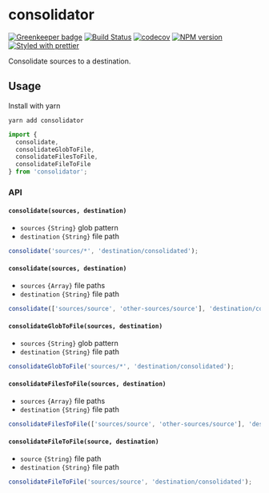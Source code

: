 # consolidator

[![Greenkeeper badge](https://badges.greenkeeper.io/atelljohannsmothers/consolidator.svg)](https://greenkeeper.io/)
[![Build Status](https://travis-ci.com/atelljohannsmothers/consolidator.svg?branch=master)](https://travis-ci.com/atelljohannsmothers/consolidator)
[![codecov](https://codecov.io/gh/atelljohannsmothers/consolidator/branch/master/graph/badge.svg)](https://codecov.io/gh/atelljohannsmothers/consolidator)
[![NPM version](https://img.shields.io/npm/v/consolidator.svg)](https://www.npmjs.com/package/consolidator)
[![Styled with prettier](https://img.shields.io/badge/styled_with-prettier-ff69b4.svg)](https://github.com/prettier/prettier)

Consolidate sources to a destination.

## Usage

Install with yarn

```
yarn add consolidator
```

```js
import {
  consolidate,
  consolidateGlobToFile,
  consolidateFilesToFile,
  consolidateFileToFile
} from 'consolidator';
```

### API

#### `consolidate(sources, destination)`

* `sources` `{String}` glob pattern
* `destination` `{String}` file path

```js
consolidate('sources/*', 'destination/consolidated');
```

#### `consolidate(sources, destination)`

* `sources` `{Array}` file paths
* `destination` `{String}` file path

```js
consolidate(['sources/source', 'other-sources/source'], 'destination/consolidated');
```

#### `consolidateGlobToFile(sources, destination)`

* `sources` `{String}` glob pattern
* `destination` `{String}` file path

```js
consolidateGlobToFile('sources/*', 'destination/consolidated');
```

#### `consolidateFilesToFile(sources, destination)`

* `sources` `{Array}` file paths
* `destination` `{String}` file path

```js
consolidateFilesToFile(['sources/source', 'other-sources/source'], 'destination/consolidated');
```

#### `consolidateFileToFile(source, destination)`

* `source` `{String}` file path
* `destination` `{String}` file path

```js
consolidateFileToFile('sources/source', 'destination/consolidated');
```
